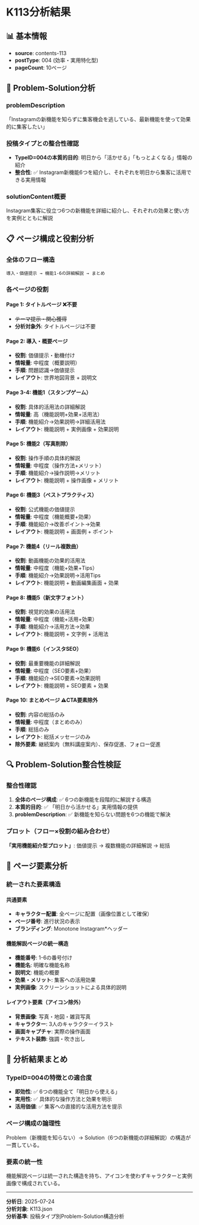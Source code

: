# K113分析結果

## 📊 基本情報

- **source**: contents-113
- **postType**: 004 (効率・実用特化型)
- **pageCount**: 10ページ

## 🎯 Problem-Solution分析

### **problemDescription**
「Instagramの新機能を知らずに集客機会を逃している、最新機能を使って効果的に集客したい」

### **投稿タイプとの整合性確認**
- **TypeID=004の本質的目的**: 明日から「活かせる」「もっとよくなる」情報の紹介
- **整合性**: ✅ Instagram新機能6つを紹介し、それぞれを明日から集客に活用できる実用情報

### **solutionContent概要**
Instagram集客に役立つ6つの新機能を詳細に紹介し、それぞれの効果と使い方を実例とともに解説

## 📋 ページ構成と役割分析

### **全体のフロー構造**
```
導入・価値提示 → 機能1-6の詳細解説 → まとめ
```

### **各ページの役割**

#### **Page 1: タイトルページ** ❌不要
- ~~テーマ提示・関心獲得~~
- **分析対象外**: タイトルページは不要

#### **Page 2: 導入・概要ページ**  
- **役割**: 価値提示・動機付け
- **情報量**: 中程度（概要説明）
- **手順**: 問題認識→価値提示
- **レイアウト**: 世界地図背景 + 説明文

#### **Page 3-4: 機能1（スタンプゲーム）**
- **役割**: 具体的活用法の詳細解説
- **情報量**: 高（機能説明+効果+活用法）
- **手順**: 機能紹介→効果説明→詳細活用法
- **レイアウト**: 機能説明 + 実例画像 + 効果説明

#### **Page 5: 機能2（写真削除）**
- **役割**: 操作手順の具体的解説
- **情報量**: 中程度（操作方法+メリット）
- **手順**: 機能紹介→操作説明→メリット
- **レイアウト**: 機能説明 + 操作画像 + メリット

#### **Page 6: 機能3（ベストプラクティス）**
- **役割**: 公式機能の価値提示
- **情報量**: 中程度（機能概要+効果）
- **手順**: 機能紹介→改善ポイント→効果
- **レイアウト**: 機能説明 + 画面例 + ポイント

#### **Page 7: 機能4（リール複数曲）**
- **役割**: 動画機能の効果的活用法
- **情報量**: 中程度（機能+効果+Tips）
- **手順**: 機能紹介→効果説明→活用Tips
- **レイアウト**: 機能説明 + 動画編集画面 + 効果

#### **Page 8: 機能5（新文字フォント）**
- **役割**: 視覚的効果の活用法
- **情報量**: 中程度（機能+活用+効果）
- **手順**: 機能紹介→活用方法→効果
- **レイアウト**: 機能説明 + 文字例 + 活用法

#### **Page 9: 機能6（インスタSEO）**
- **役割**: 最重要機能の詳細解説
- **情報量**: 中程度（SEO要素+効果）
- **手順**: 機能紹介→SEO要素→効果説明
- **レイアウト**: 機能説明 + SEO要素 + 効果

#### **Page 10: まとめページ** ⚠️CTA要素除外
- **役割**: 内容の総括のみ
- **情報量**: 中程度（まとめのみ）
- **手順**: 総括のみ
- **レイアウト**: 総括メッセージのみ
- **除外要素**: 継続案内（無料講座案内）、保存促進、フォロー促進

## 🔍 Problem-Solution整合性検証

### **整合性確認**
1. **全体のページ構成**: ✅ 6つの新機能を段階的に解説する構造
2. **本質的目的**: ✅ 「明日から活かせる」実用情報の提供
3. **problemDescription**: ✅ 新機能を知らない問題を6つの機能で解決

### **プロット（フロー×役割の組み合わせ）**
**「実用機能紹介型プロット」**: 価値提示 → 複数機能の詳細解説 → 総括

## 🔧 ページ要素分析

### **統一された要素構造**

#### **共通要素**
- **キャラクター配置**: 全ページに配置（画像位置として確保）
- **ページ番号**: 進行状況の表示
- **ブランディング**: Monotone Instagram*ヘッダー

#### **機能解説ページの統一構造**
- **機能番号**: 1-6の番号付け
- **機能名**: 明確な機能名称
- **説明文**: 機能の概要
- **効果・メリット**: 集客への活用効果
- **実例画像**: スクリーンショットによる具体的説明

#### **レイアウト要素（アイコン除外）**
- **背景画像**: 写真・地図・雑貨写真
- **キャラクター**: 3人のキャラクターイラスト
- **画面キャプチャ**: 実際の操作画面
- **テキスト装飾**: 強調・吹き出し

## 📝 分析結果まとめ

### **TypeID=004の特徴との適合度**
- **即効性**: ✅ 6つの機能全て「明日から使える」
- **実用性**: ✅ 具体的な操作方法と効果を明示
- **活用価値**: ✅ 集客への直接的な活用方法を提示

### **ページ構成の論理性**
Problem（新機能を知らない）→ Solution（6つの新機能の詳細解説）の構造が一貫している。

### **要素の統一性**
機能解説ページは統一された構造を持ち、アイコンを使わずキャラクターと実例画像で構成されている。

---

**分析日**: 2025-07-24  
**分析対象**: K113.json  
**分析基準**: 投稿タイプ別Problem-Solution構造分析